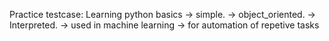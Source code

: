 Practice testcase: Learning python basics
-> simple.
-> object_oriented.
-> Interpreted.
-> used in machine learning
-> for automation of repetive tasks